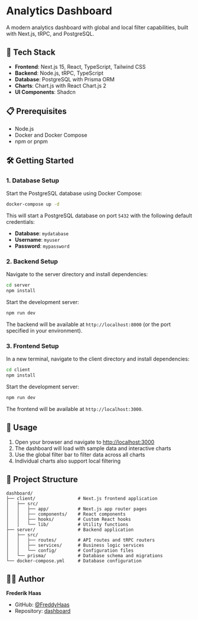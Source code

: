 # Analytics Dashboard

A modern analytics dashboard with global and local filter capabilities, built with Next.js, tRPC, and PostgreSQL.

## 🚀 Tech Stack

- **Frontend**: Next.js 15, React, TypeScript, Tailwind CSS
- **Backend**: Node.js, tRPC, TypeScript
- **Database**: PostgreSQL with Prisma ORM
- **Charts**: Chart.js with React Chart.js 2
- **UI Components**: Shadcn

## 📋 Prerequisites

- Node.js
- Docker and Docker Compose
- npm or pnpm

## 🛠️ Getting Started

### 1. Database Setup

Start the PostgreSQL database using Docker Compose:

```bash
docker-compose up -d
```

This will start a PostgreSQL database on port `5432` with the following default credentials:
- **Database**: `mydatabase`
- **Username**: `myuser`
- **Password**: `mypassword`

### 2. Backend Setup

Navigate to the server directory and install dependencies:

```bash
cd server
npm install
```

Start the development server:

```bash
npm run dev
```

The backend will be available at `http://localhost:8000` (or the port specified in your environment).

### 3. Frontend Setup

In a new terminal, navigate to the client directory and install dependencies:

```bash
cd client
npm install
```

Start the development server:

```bash
npm run dev
```

The frontend will be available at `http://localhost:3000`.

## 🎯 Usage

1. Open your browser and navigate to [http://localhost:3000](http://localhost:3000)
2. The dashboard will load with sample data and interactive charts
3. Use the global filter bar to filter data across all charts
4. Individual charts also support local filtering

## 📁 Project Structure

```
dashboard/
├── client/                # Next.js frontend application
│   ├── src/
│   │   ├── app/           # Next.js app router pages
│   │   ├── components/    # React components
│   │   ├── hooks/         # Custom React hooks
│   │   └── lib/           # Utility functions
├── server/                # Backend application
│   ├── src/
│   │   ├── routes/        # API routes and tRPC routers
│   │   ├── services/      # Business logic services
│   │   └── config/        # Configuration files
│   └── prisma/            # Database schema and migrations
└── docker-compose.yml     # Database configuration
```

## 👨‍💻 Author

**Frederik Haas**
- GitHub: [@FreddyHaas](https://github.com/FreddyHaas)
- Repository: [dashboard](https://github.com/FreddyHaas/dashboard-frontend)

